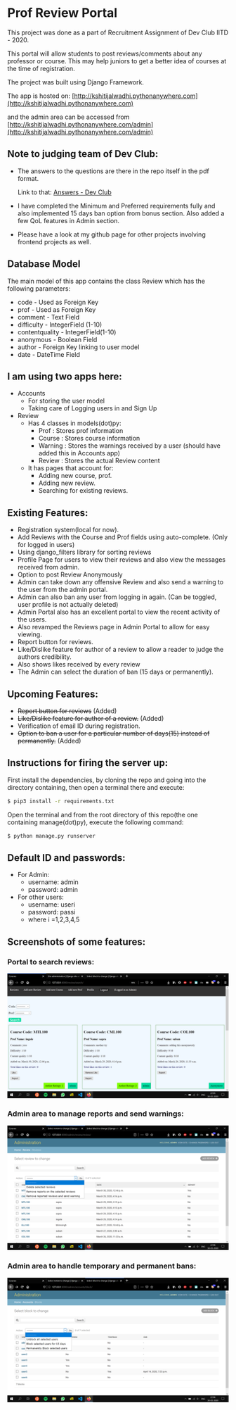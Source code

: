 # Prof Review Portal

This project was done as a part of Recruitment Assignment of Dev Club IITD - 2020. 

This portal will allow students to post reviews/comments about any professor or course.
This may help juniors to get a better idea of courses at the time of registration.

The project was built using Django Framework.

The app is hosted on: [http://kshitijalwadhi.pythonanywhere.com](http://kshitijalwadhi.pythonanywhere.com)

and the admin area can be accessed from [http://kshitijalwadhi.pythonanywhere.com/admin](http://kshitijalwadhi.pythonanywhere.com/admin)

## Note to judging team of Dev Club: 
* The answers to the questions are there in the repo itself in the pdf format. 
  
  Link to that: [Answers - Dev Club](./Dev_Club_Recruitment.pdf)

* I have completed the Minimum and Preferred requirements fully and also implemented 15 days ban option from bonus section. Also added a few QoL features in Admin section. 
* Please have a look at my github page for other projects involving frontend projects as well.

## Database Model

The main model of this app contains the class Review which has the following parameters:
* code - Used as Foreign Key
* prof - Used as Foreign Key
* comment - Text Field
* difficulty - IntegerField (1-10)
* contentquality - IntegerField(1-10)
* anonymous - Boolean Field 
* author - Foreign Key linking to user model
* date - DateTime Field

## I am using two apps here:
* Accounts 
    * For storing the user model
    * Taking care of Logging users in and Sign Up
* Review
    * Has 4 classes in models(dot)py: 
      * Prof : Stores prof information
      * Course : Stores course information
      * Warning : Stores the warnings received by a user (should have added this in Accounts app)
      * Review : Stores the actual Review content
    * It has pages that account for:
      * Adding new course, prof.
      * Adding new review.
      * Searching for existing reviews.


## Existing Features:
* Registration system(local for now).
* Add Reviews with the Course and Prof fields using auto-complete. (Only for logged in users)
* Using django_filters library for sorting reviews
* Profile Page for users to view their reviews and also view the messages received from admin.
* Option to post Review Anonymously
* Admin can take down any offensive Review and also send a warning to the user from the admin portal.
* Admin can also ban any user from logging in again. (Can be toggled, user profile is not actually deleted)
* Admin Portal also has an excellent portal to view the recent activity of the users.
* Also revamped the Reviews page in Admin Portal to allow for easy viewing.
* Report button for reviews.
* Like/Dislike feature for author of a review to allow a reader to judge the authors credibility.
* Also shows likes received by every review
* The Admin can select the duration of ban (15 days or permanently).

## Upcoming Features:
* ~~Report button for reviews~~ (Added)
* ~~Like/Dislike feature for author of a review.~~ (Added)
* Verification of email ID during registration.
* ~~Option to ban a user for a particular number of days(15) instead of permanently.~~ (Added)

## Instructions for firing the server up:
First install the dependencies, by cloning the repo and going into the directory containing, then open a terminal there and execute:

```bash
$ pip3 install -r requirements.txt
```

Open the terminal and from the root directory of this repo(the one containing manage(dot)py), execute the following command: 
```bash
$ python manage.py runserver
```
## Default ID and passwords:

* For Admin:
  * username: admin
  * password: admin
* For other users:
  * username: useri
  * password: passi
  * where i =1,2,3,4,5

## Screenshots of some features: 

### Portal to search reviews:
![Sc1](./Screenshots/Portal.png)
### Admin area to manage reports and send warnings:
![Sc2](./Screenshots/Admin1.png)
### Admin area to handle temporary and permanent bans: 
![Sc3](./Screenshots/Admin2.png)
